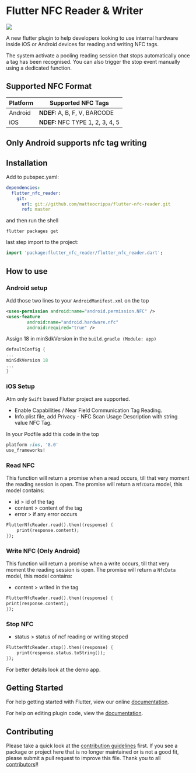 # Flutter NFC Reader & Writer

![](https://raw.githubusercontent.com/matteocrippa/flutter-nfc-reader/master/.github/nfc-flutter-logo.jpg)

A new flutter plugin to help developers looking to use internal hardware inside iOS or Android devices for reading and writing NFC tags.

The system activate a pooling reading session that stops automatically once a tag has been recognised.
You can also trigger the stop event manually using a dedicated function.

## Supported NFC Format

| Platform | Supported NFC Tags |
| --- | --- |
| Android | **NDEF:**  A, B, F, V, BARCODE|
| iOS | **NDEF:** NFC TYPE 1, 2, 3, 4, 5 |


## Only Android supports nfc tag writing

## Installation

Add to pubspec.yaml:

```yaml
dependencies:
  flutter_nfc_reader:
    git:
      url: git://github.com/matteocrippa/flutter-nfc-reader.git
      ref: master
```

and then run the shell

```shell
flutter packages get
```

last step import to the project:

```dart
import 'package:flutter_nfc_reader/flutter_nfc_reader.dart';
```

## How to use

### Android setup

Add those two lines to your `AndroidManifest.xml` on the top

```xml
<uses-permission android:name="android.permission.NFC" />
<uses-feature
        android:name="android.hardware.nfc"
        android:required="true" />
```

Assign 18 in minSdkVersion in the  `build.gradle (Module: app)`

```gradle
defaultConfig {
...
minSdkVersion 18
...
}
```

### iOS Setup

Atm only `Swift` based Flutter project are supported.

- Enable Capabilities / Near Field Communication Tag Reading.
- Info.plist file, add Privacy - NFC Scan Usage Description with string value NFC Tag.

In your Podfile add this code in the top

```ruby
platform :ios, '8.0'
use_frameworks!
```

### Read NFC

This function will return a promise when a read occurs, till that very moment the reading session is open.
The promise will return a `NfcData` model, this model contains:

- id > id of the tag
- content > content of the tag
- error > if any error occurs

```dart
FlutterNfcReader.read().then((response) {
    print(response.content);
});
```


### Write NFC (Only Android)

This function will return a promise when a write occurs, till that very moment the reading session is open.
The promise will return a `NfcData` model, this model contains:

- content > writed in the tag

```dart
FlutterNfcReader.read().then((response) {
print(response.content);
});
```


### Stop NFC

- status > status of ncf reading or writing stoped

```dart
FlutterNfcReader.stop().then((response) {
    print(response.status.toString());
});
```

For better details look at the demo app.

## Getting Started

For help getting started with Flutter, view our online
[documentation](https://flutter.io/).

For help on editing plugin code, view the [documentation](https://flutter.io/developing-packages/#edit-plugin-package).

## Contributing

Please take a quick look at the [contribution guidelines](https://github.com/matteocrippa/flutter-nfc-reader/blob/master/.github/CONTRIBUTING.md) first. If you see a package or project here that is no longer maintained or is not a good fit, please submit a pull request to improve this file. 
Thank you to all [contributors](https://github.com/matteocrippa/flutter-nfc-reader/graphs/contributors)!!
